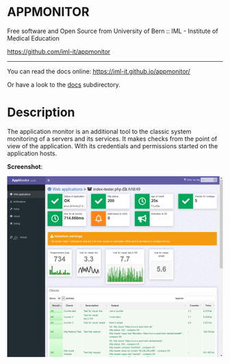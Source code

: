 
# APPMONITOR #

Free software and Open Source from University of Bern :: IML - Institute of Medical Education

https://github.com/iml-it/appmonitor

- - -

You can read the docs online: https://iml-it.github.io/appmonitor/ 

Or have a look to the [docs](docs/readme.md) subdirectory.


# Description #

The application monitor is an additional tool to the classic system monitoring 
of a servers and its services. It makes checks from the point of view of the 
application. With its credentials and permissions started on the application 
hosts.


**Screenshot**:

![Client](docs/images/screenshot-view-client.png "Client view in monitor web gui")
